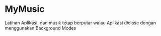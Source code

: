 # MyMusic
Latihan Aplikasi, dan musik tetap berputar walau Aplikasi diclose dengan menggunakan Background Modes
